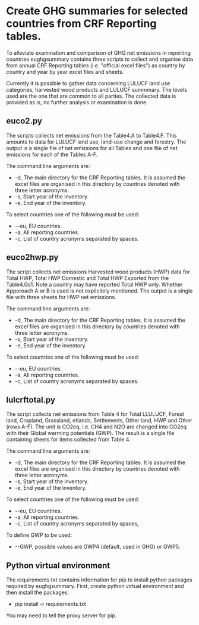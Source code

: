 # Create GHG summaries for selected countries from CRF Reporting tables.

To alleviate examination and comparison of GHG net emissions in reporting countries
eughgsummary contains three scripts to collect and organise data from annual CRF Reporting tables
(i.e. "official excel files") as country by country and year by year excel files and sheets. 

Currently it is possible to gather data concerning LULUCF land use categories,
harvested wood products and LULUCF summmary. The levels used are the one that are
common to all parties. The collected data is provided as is, no further analysis or examination is done.

## euco2.py
The scripts collects net emissions from the Table4.A to Table4.F. This amounts to data for LULUCF
land use, land-use change and forestry. The output is a single file of net emissions for all Tables
and one file of net emissions for each of the Tables A-F.

The command line arguments are:
+ -d, The main directory for the CRF Reporting tables. It is assumed the excel files are
      organised in this directory by countries denoted with three letter acronyms.
+ -s, Start year of the inventory.
+ -e, End year of the inventory.

To select countries one of the following must be used:
+ --eu, EU countries.
+ -a, All reporting countries.
+ -c, List of country acronyms separated by spaces.

## euco2hwp.py
The script collects net emissions Harvested wood products (HWP) data for Total HWP, Total HWP Domestic
and Total HWP Exported from the Table4.Gs1. Note a country may have reported Total HWP only.
Whether Apporoach A or B is used is not explicitely mentioned. The output is a single
file with three sheets for HWP net emissions.

The command line arguments are:
+ -d, The main directory for the CRF Reporting tables. It is assumed the excel files are
      organised in this directory by countries denoted with three letter acronyms.
+ -s, Start year of the inventory.
+ -e, End year of the inventory.

To select countries one of the following must be used:
+ --eu, EU countries.
+ -a, All reporting countries.
+ -c, List of country acronyms separated by spaces.

## lulcrftotal.py
The script collects net emissions from Table 4 for Total LLULUCF, Forest land, Cropland, Grassland,
etlands, Settlements, Other land, HWP and Other (rows A-F). The unit is CO2eq, i.e. CH4 and N2O are
changed into CO2eq with their Global warming potentials (GWP). The result is a single file
containing sheets for items collected from Table 4.

The command line arguments are:
+ -d, The main directory for the CRF Reporting tables. It is assumed the excel files are
      organised in this directory by countries denoted with three letter acronyms.
+ -s, Start year of the inventory.
+ -e, End year of the inventory.

To select countries one of the following must be used:
+ --eu, EU countries.
+ -a, All reporting countries.
+ -c, List of country acronyms separated by spaces,

To define GWP to be used:
+ --GWP, possible values are GWP4 (default, used in GHG) or GWP5.

## Python virtual environment

The requirements.txt  contains information for pip to install python packages
required by eughgsummary. First, create python virtual environment and then
install the packages:
+ pip  install -r requirements.txt

You may need to tell the proxy server for pip.
